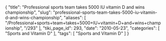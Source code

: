 {
    "title": "Professional sports team takes 5000 IU vitamin D and wins championship",
    "slug": "professional-sports-team-takes-5000-iu-vitamin-d-and-wins-championship",
    "aliases": [
        "/Professional+sports+team+takes+5000+IU+vitamin+D+and+wins+championship",
        "/293"
    ],
    "tiki_page_id": 293,
    "date": "2010-05-23",
    "categories": [
        "Sports and Vitamin D"
    ],
    "tags": [
        "Sports and Vitamin D"
    ]
}